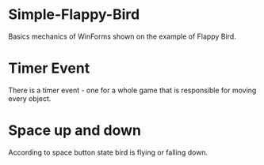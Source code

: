 # Simple-Flappy-Bird
Basics mechanics of WinForms shown on the example of Flappy Bird.
# Timer Event
There is a timer event - one for a whole game that is responsible for moving every object.
# Space up and down
According to space button state bird is flying or falling down.
